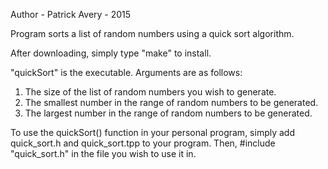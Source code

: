 Author - Patrick Avery - 2015

Program sorts a list of random numbers using a quick sort algorithm.

After downloading, simply type "make" to install.

"quickSort" is the executable. Arguments are as follows:

1. The size of the list of random numbers you wish to generate.
2. The smallest number in the range of random numbers to be generated.
3. The largest number in the range of random numbers to be generated.

To use the quickSort() function in your personal program, simply add quick_sort.h and quick_sort.tpp to your program. Then, #include "quick_sort.h" in the file you wish to use it in.
